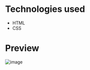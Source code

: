 # Technologies used
- HTML
- CSS

# Preview
![image](https://github.com/vatsalintech/Frontend-clones/assets/156601691/2caf7476-276b-4216-a186-83e786cf0fde)
